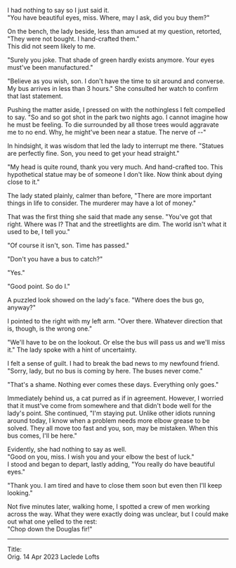 I had nothing to say so I just said it.\
"You have beautiful eyes, miss. Where, may I ask, did you buy them?"

On the bench, the lady beside, less than amused at my question, retorted,\
"They were not bought. I hand-crafted them."\
This did not seem likely to me.

"Surely you joke. That shade of green hardly exists anymore. Your eyes must've been manufactured."

"Believe as you wish, son. I don't have the time to sit around and converse. My bus arrives in less than 3 hours." She consulted her watch to confirm that last statement.

Pushing the matter aside, I pressed on with the nothingless I felt compelled to say. "So and so got shot in the park two nights ago. I cannot imagine how he must be feeling. To die surrounded by all those trees would aggravate me to no end. Why, he might've been near a statue. The nerve of --"

In hindsight, it was wisdom that led the lady to interrupt me there. "Statues are perfectly fine. Son, you need to get your head straight."

"My head is quite round, thank you very much. And hand-crafted too. This hypothetical statue may be of someone I don't like. Now think about dying close to it."

The lady stated plainly, calmer than before, "There are more important things in life to consider. The murderer may have a lot of money."

That was the first thing she said that made any sense. "You've got that right. Where was I? That and the streetlights are dim. The world isn't what it used to be, I tell you."

"Of course it isn't, son. Time has passed."

"Don't you have a bus to catch?"

"Yes."

"Good point. So do I."

A puzzled look showed on the lady's face. "Where does the bus go, anyway?"

I pointed to the right with my left arm. "Over there. Whatever direction that is, though, is the wrong one."

"We'll have to be on the lookout. Or else the bus will pass us and we'll miss it." The lady spoke with a hint of uncertainty.

I felt a sense of guilt. I had to break the bad news to my newfound friend. "Sorry, lady, but no bus is coming by here. The buses never come."

"That's a shame. Nothing ever comes these days. Everything only goes."

Immediately behind us, a cat purred as if in agreement. However, I worried that it must've come from somewhere and that didn't bode well for the lady's point. She continued, "I'm staying put. Unlike other idiots running around today, I know when a problem needs more elbow grease to be solved. They all move too fast and you, son, may be mistaken. When this bus comes, I'll be here."

Evidently, she had nothing to say as well.\
"Good on you, miss. I wish you and your elbow the best of luck."\
I stood and began to depart, lastly adding, "You really do have beautiful eyes."

"Thank you. I am tired and have to close them soon but even then I'll keep looking."

Not five minutes later, walking home, I spotted a crew of men working across the way. What they were exactly doing was unclear, but I could make out what one yelled to the rest:\
"Chop down the Douglas fir!"

-----

Title:\
Orig. 14 Apr 2023
Laclede Lofts